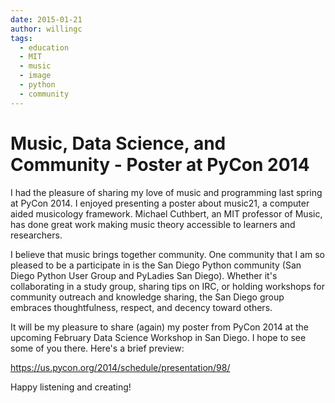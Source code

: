 ```yaml
---
date: 2015-01-21
author: willingc
tags:
  - education
  - MIT
  - music
  - image
  - python
  - community
---
```


# Music, Data Science, and Community - Poster at PyCon 2014

I had the pleasure of sharing my love of music and programming last spring at PyCon 2014. I enjoyed presenting a poster about music21, a computer aided musicology framework. Michael Cuthbert, an MIT professor of Music, has done great work making music theory accessible to learners and researchers.
<!-- more -->
I believe that music brings together community. One community that I am so pleased to be a participate in is the San Diego Python community (San Diego Python User Group and PyLadies San Diego). Whether it's collaborating in a study group, sharing tips on IRC, or holding workshops for community outreach and knowledge sharing, the San Diego group embraces thoughtfulness, respect, and decency toward others.

It will be my pleasure to share (again) my poster from PyCon 2014 at the upcoming February Data Science Workshop in San Diego. I hope to see some of you there. Here's a brief preview:

<a title="PyCon 2014 Poster Description" href="https://us.pycon.org/2014/schedule/presentation/98/" target="_blank">https://us.pycon.org/2014/schedule/presentation/98/</a>

Happy listening and creating!
